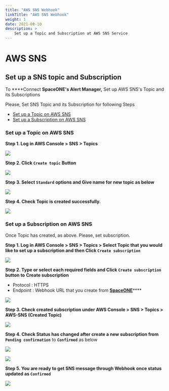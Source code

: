 ```yaml
---
title: "AWS SNS Webhook"
linkTitle: "AWS SNS Webhook"
weight: 1
date: 2021-08-10
description: >
    Set up a Topic and Subscription at AWS SNS Service
---
```


# AWS SNS

## Set up a SNS topic and Subscription

To ****Connect **SpaceONE's Alert Manager,** Set up AWS SNS's Topic and its Subscriptions

Please, Set SNS Topic and its Subscription for following Steps

* [Set up a Topic on AWS SNS](aws-sns.md#set-up-a-topic-on-aws-sns)
* [Set up a Subscription on AWS SNS](aws-sns.md#set-up-a-subscription-on-aws-sns)

### Set up a Topic on AWS SNS

**Step 1. Log in AWS Console &gt; SNS &gt; Topics**

![](/docs/guides/user_guide/monitoring/webhook_settings/aws_sns_webhook_img/aws_sns_webhook_img_01.png)

**Step 2. Click `Create topic`**  **Button**

![](/docs/guides/user_guide/monitoring/webhook_settings/aws_sns_webhook_img/aws_sns_webhook_img_02.png)

**Step 3. Select `Standard`**  **options and Give name for new topic as below**

![](/docs/guides/user_guide/monitoring/webhook_settings/aws_sns_webhook_img/aws_sns_webhook_img_03.png)

**Step 4. Check Topic is created successfully.**

![](/docs/guides/user_guide/monitoring/webhook_settings/aws_sns_webhook_img/aws_sns_webhook_img_04.png)

### Set up a Subscription on AWS SNS

Once Topic has created, as above. Please, set subscription.

**Step 1. Log in AWS Console &gt; SNS &gt; Topics &gt; Select Topic that you would like to set up a subscription and then Click  `Create subscription`**

![](/docs/guides/user_guide/monitoring/webhook_settings/aws_sns_webhook_img/aws_sns_webhook_img_05.png)

**Step 2.  Type or select each required fields and Click `Create subscription`** **button to** **Create subscription**

* Protocol : HTTPS
* Endpoint : Webhook URL that you create from [**SpaceONE**](./#webhook-list)\*\*\*\*

![](/docs/guides/user_guide/monitoring/webhook_settings/aws_sns_webhook_img/aws_sns_webhook_img_06.png)

**Step 3.  Check created subscription under  AWS Console &gt; SNS &gt; Topics &gt; AWS-SNS \(Created Topic\)**

![](/docs/guides/user_guide/monitoring/webhook_settings/aws_sns_webhook_img/aws_sns_webhook_img_07.png)


**Step 4. Check Status has changed after create a new subscription from `Pending confirmation`** to  **`Confirmed`** as below

![](/docs/guides/user_guide/monitoring/webhook_settings/aws_sns_webhook_img/aws_sns_webhook_img_08.png)

![](/docs/guides/user_guide/monitoring/webhook_settings/aws_sns_webhook_img/aws_sns_webhook_img_09.png)

**Step 5. You are ready to get SNS message through Webhook once status updated as `Confirmed`**

![](/docs/guides/user_guide/monitoring/webhook_settings/aws_sns_webhook_img/aws_sns_webhook_img_10.png)

